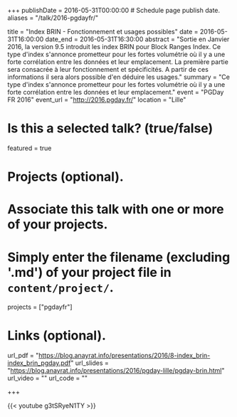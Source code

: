 +++
publishDate = 2016-05-31T00:00:00  # Schedule page publish date.
aliases = "/talk/2016-pgdayfr/"

title = "Index BRIN - Fonctionnement et usages possibles"
date = 2016-05-31T16:00:00
date_end = 2016-05-31T16:30:00
abstract = "Sortie en Janvier 2016, la version 9.5 introduit les index BRIN pour Block Ranges Index. Ce type d'index s'annonce prometteur pour les fortes volumétrie où il y a une forte corrélation entre les données et leur emplacement. La première partie sera consacrée à leur fonctionnement et spécificités. A partir de ces informations il sera alors possible d'en déduire les usages."
summary = "Ce type d'index s'annonce prometteur pour les fortes volumétrie où il y a une forte corrélation entre les données et leur emplacement."
event = "PGDay FR 2016"
event_url = "http://2016.pgday.fr/"
location = "Lille"

# Is this a selected talk? (true/false)
featured = true

# Projects (optional).
#   Associate this talk with one or more of your projects.
#   Simply enter the filename (excluding '.md') of your project file in `content/project/`.
projects = ["pgdayfr"]

# Links (optional).
url_pdf = "https://blog.anayrat.info/presentations/2016/8-index_brin-index_brin_pgday.pdf"
url_slides = "https://blog.anayrat.info/presentations/2016/pgday-lille/pgday-brin.html"
url_video = ""
url_code = ""


+++

{{< youtube g3tSRyeN1TY >}}
